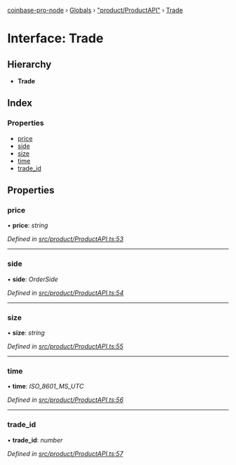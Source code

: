 [coinbase-pro-node](../README.md) › [Globals](../globals.md) › ["product/ProductAPI"](../modules/_product_productapi_.md) › [Trade](_product_productapi_.trade.md)

# Interface: Trade

## Hierarchy

- **Trade**

## Index

### Properties

- [price](_product_productapi_.trade.md#price)
- [side](_product_productapi_.trade.md#side)
- [size](_product_productapi_.trade.md#size)
- [time](_product_productapi_.trade.md#time)
- [trade_id](_product_productapi_.trade.md#trade_id)

## Properties

### price

• **price**: _string_

_Defined in [src/product/ProductAPI.ts:53](https://github.com/bennyn/coinbase-pro-node/blob/ea7299d/src/product/ProductAPI.ts#L53)_

---

### side

• **side**: _OrderSide_

_Defined in [src/product/ProductAPI.ts:54](https://github.com/bennyn/coinbase-pro-node/blob/ea7299d/src/product/ProductAPI.ts#L54)_

---

### size

• **size**: _string_

_Defined in [src/product/ProductAPI.ts:55](https://github.com/bennyn/coinbase-pro-node/blob/ea7299d/src/product/ProductAPI.ts#L55)_

---

### time

• **time**: _ISO_8601_MS_UTC_

_Defined in [src/product/ProductAPI.ts:56](https://github.com/bennyn/coinbase-pro-node/blob/ea7299d/src/product/ProductAPI.ts#L56)_

---

### trade_id

• **trade_id**: _number_

_Defined in [src/product/ProductAPI.ts:57](https://github.com/bennyn/coinbase-pro-node/blob/ea7299d/src/product/ProductAPI.ts#L57)_
